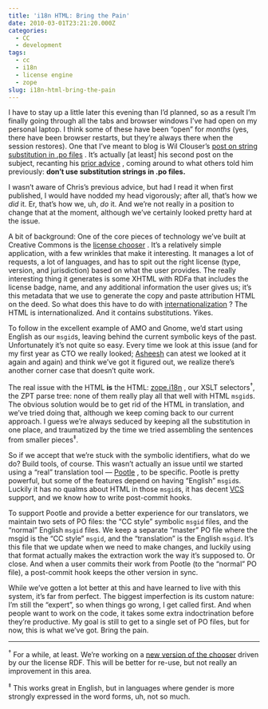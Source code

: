 ```yaml
---
title: 'i18n HTML: Bring the Pain'
date: 2010-03-01T23:21:20.000Z
categories:
  - CC
  - development
tags:
  - cc
  - i18n
  - license engine
  - zope
slug: i18n-html-bring-the-pain
---
```

I have to stay up a little later this evening than I’d planned, so as a result I’m finally going through all the tabs and browser windows I’ve had open on my personal laptop. I think some of these have been “open” for _months_ (yes, there have been browser restarts, but they’re always there when the session restores). One that I’ve meant to blog is Wil Clouser’s [post on string substitution in .po files][1] . It’s actually [at least] his second post on the subject, recanting his [prior advice][2] , coming around to what others told him previously: **don’t use substitution strings in .po files.**

I wasn’t aware of Chris’s previous advice, but had I read it when first published, I would have nodded my head vigorously; after all, that’s how we _did_ it. Er, that’s how we, uh, _do_ it. And we’re not really in a position to change that at the moment, although we’ve certainly looked pretty hard at the issue.

A bit of background: One of the core pieces of technology we’ve built at Creative Commons is the [license chooser][3] . It’s a relatively simple application, with a few wrinkles that make it interesting. It manages a lot of requests, a lot of languages, and has to spit out the right license (type, version, and jurisdiction) based on what the user provides. The really interesting thing it generates is some XHTML with RDFa that includes the license badge, name, and any additional information the user gives us; it’s this metadata that we use to generate the copy and paste attribution HTML on the deed. So what does this have to do with [internationalization][4] ? The HTML is internationalized. And it contains substitutions. Yikes.

To follow in the excellent example of AMO and Gnome, we’d start using English as our `msgid`s, leaving behind the current symbolic keys of the past. Unfortunately it’s not quite so easy. Every time we look at this issue (and for my first year as CTO we really looked; [Asheesh][5]  can atest we looked at it again and again) and think we’ve got it figured out, we realize there’s another corner case that doesn’t quite work.

The real issue with the HTML **is** the HTML: [zope.i18n][6] , our XSLT selectors<sup>†</sup>, the ZPT parse tree: none of them really play all that well with HTML `msgid`s. The obvious solution would be to get rid of the HTML in translation, and we’ve tried doing that, although we keep coming back to our current approach. I guess we’re always seduced by keeping all the substitution in one place, and traumatized by the time we tried assembling the sentences from smaller pieces<sup>‡</sup>.

So if we accept that we’re stuck with the symbolic identifiers, what do we do? Build tools, of course. This wasn’t actually an issue until we started using a “real” translation tool — [Pootle][7] , to be specific. Pootle is pretty powerful, but some of the features depend on having “English” `msgid`s. Luckily it has no qualms about HTML in those `msgid`s, it has decent [VCS][8]  support, and we know how to write post-commit hooks.

To support Pootle and provide a better experience for our translators, we maintain two sets of PO files: the “CC style” symbolic `msgid` files, and the “normal” English `msgid` files. We keep a separate “master” PO file where the msgid is the “CC style” `msgid`, and the “translation” is the English `msgid`. It’s this file that we update when we need to make changes, and luckily using that format actually makes the extraction work the way it’s supposed to. Or close. And when a user commits their work from Pootle (to the “normal” PO file), a post-commit hook keeps the other version in sync.

While we’ve gotten a lot better at this and have learned to live with this system, it’s far from perfect. The biggest imperfection is its custom nature: I’m still the “expert”, so when things go wrong, I get called first. And when people want to work on the code, it takes some extra indoctrination before they’re productive. My goal is still to get to a single set of PO files, but for now, this is what we’ve got. Bring the pain.

---

<sup>†</sup> For a while, at least. We’re working on a [new version of the chooser][9]  driven by our the license RDF. This will be better for re-use, but not really an improvement in this area.

<sup>‡</sup> This works great in English, but in languages where gender is more strongly expressed in the word forms, uh, not so much.



 [1]: http://micropipes.com/blog/2009/09/01/using-substitution-strings-in-po-files/
 [2]: http://micropipes.com/blog/2007/07/26/ten-tips-for-website-localization/
 [3]: http://creativecommons.org/choose/
 [4]: http://en.wikipedia.org/wiki/Internationalization_and_localization
 [5]: http://asheesh.org/
 [6]: http://pypi.python.org/pypi/zope.i18n
 [7]: http://translate.sourceforge.net/wiki/pootle/index
 [8]: http://en.wikipedia.org/wiki/Revision_control
 [9]: http://code.creativecomons.org/viewgit/cc.engine.git
